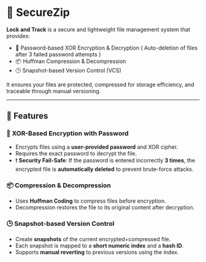 # 🔐 SecureZip

**Lock and Track** is a secure and lightweight file management system that provides:

- 🔐 Password-based XOR Encryption & Decryption ( Auto-deletion of files after 3 failed password attempts ) 
- 📦 Huffman Compression & Decompression  
- 🕒 Snapshot-based Version Control (VCS)   

It ensures your files are protected, compressed for storage efficiency, and traceable through manual versioning.

---

## 🚀 Features

### 🔐 XOR-Based Encryption with Password
- Encrypts files using a **user-provided password** and XOR cipher.
- Requires the exact password to decrypt the file.
- ❗ **Security Fail-Safe**: If the password is entered incorrectly **3 times**, the encrypted file is **automatically deleted** to prevent brute-force attacks.

### 📦 Compression & Decompression
- Uses **Huffman Coding** to compress files before encryption.
- Decompression restores the file to its original content after decryption.

### 🕒 Snapshot-based Version Control
- Create **snapshots** of the current encrypted+compressed file.
- Each snapshot is mapped to a **short numeric index** and a **hash ID**.
- Supports **manual reverting** to previous versions using the index.


